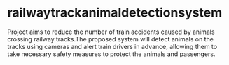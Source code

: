 # railwaytrackanimaldetectionsystem
Project aims to reduce the number of train accidents caused by animals crossing 
railway tracks.The proposed system will detect animals on the tracks using cameras and alert train 
drivers in advance, allowing them to take necessary safety measures to protect the animals and 
passengers. 
